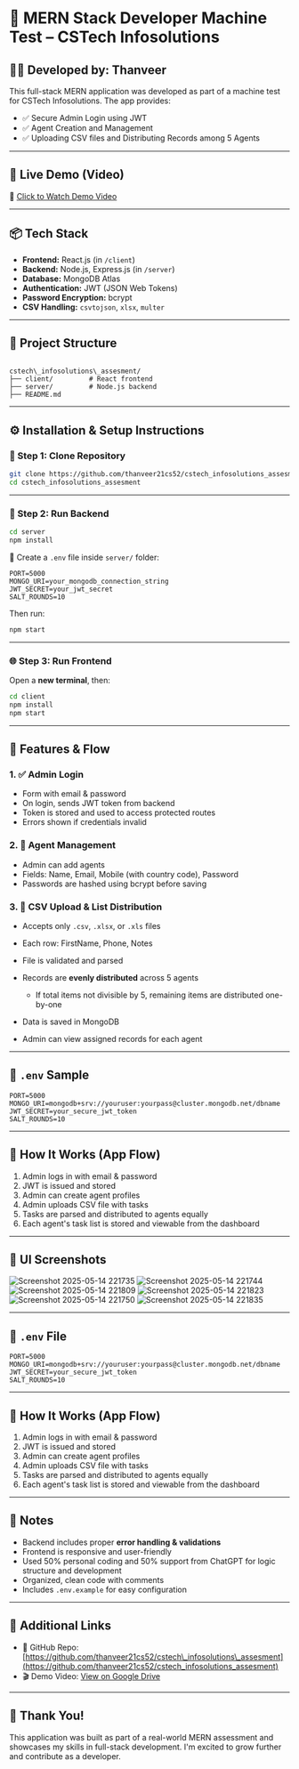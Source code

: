 # 🧠 MERN Stack Developer Machine Test – CSTech Infosolutions

## 👨‍💻 Developed by: Thanveer

This full-stack MERN application was developed as part of a machine test for CSTech Infosolutions. The app provides:

- ✅ Secure Admin Login using JWT
- ✅ Agent Creation and Management
- ✅ Uploading CSV files and Distributing Records among 5 Agents

---

## 🔗 Live Demo (Video)

🎥 [Click to Watch Demo Video](https://drive.google.com/file/d/1_vW85oei097f0masOeYFdwXWu8jHLjWS/view?usp=drive_link)

---

## 📦 Tech Stack

- **Frontend:** React.js (in `/client`)
- **Backend:** Node.js, Express.js (in `/server`)
- **Database:** MongoDB Atlas
- **Authentication:** JWT (JSON Web Tokens)
- **Password Encryption:** bcrypt
- **CSV Handling:** `csvtojson`, `xlsx`, `multer`

---

## 📁 Project Structure

```

cstech\_infosolutions\_assesment/
├── client/         # React frontend
├── server/         # Node.js backend
├── README.md

````

---

## ⚙️ Installation & Setup Instructions

### 🧰 Step 1: Clone Repository

```bash
git clone https://github.com/thanveer21cs52/cstech_infosolutions_assesment.git
cd cstech_infosolutions_assesment
````

---

### 🚀 Step 2: Run Backend

```bash
cd server
npm install
```

🔑 Create a `.env` file inside `server/` folder:

```env
PORT=5000
MONGO_URI=your_mongodb_connection_string
JWT_SECRET=your_jwt_secret
SALT_ROUNDS=10
```

Then run:

```bash
npm start
```

---

### 🌐 Step 3: Run Frontend

Open a **new terminal**, then:

```bash
cd client
npm install
npm start
```

---

## 🔐 Features & Flow

### 1. ✅ Admin Login

* Form with email & password
* On login, sends JWT token from backend
* Token is stored and used to access protected routes
* Errors shown if credentials invalid

### 2. 👤 Agent Management

* Admin can add agents
* Fields: Name, Email, Mobile (with country code), Password
* Passwords are hashed using bcrypt before saving

### 3. 📁 CSV Upload & List Distribution

* Accepts only `.csv`, `.xlsx`, or `.xls` files
* Each row: FirstName, Phone, Notes
* File is validated and parsed
* Records are **evenly distributed** across 5 agents

  * If total items not divisible by 5, remaining items are distributed one-by-one
* Data is saved in MongoDB
* Admin can view assigned records for each agent

---

## 📁 `.env` Sample

```env
PORT=5000
MONGO_URI=mongodb+srv://youruser:yourpass@cluster.mongodb.net/dbname
JWT_SECRET=your_secure_jwt_token
SALT_ROUNDS=10
```

---

## 🧪 How It Works (App Flow)

1. Admin logs in with email & password
2. JWT is issued and stored
3. Admin can create agent profiles
4. Admin uploads CSV file with tasks
5. Tasks are parsed and distributed to agents equally
6. Each agent's task list is stored and viewable from the dashboard

---

## 📝 UI Screenshots

![Screenshot 2025-05-14 221735](https://github.com/user-attachments/assets/475037a7-3580-4713-8978-c11fa54d6a3f)
![Screenshot 2025-05-14 221744](https://github.com/user-attachments/assets/d44af032-79ec-4587-a51b-3b2f5e17ed82)
![Screenshot 2025-05-14 221809](https://github.com/user-attachments/assets/df6ff47a-f308-484d-b584-af665172679a)
![Screenshot 2025-05-14 221823](https://github.com/user-attachments/assets/a7091b7e-e460-4c22-bfd6-49f68b290252)
![Screenshot 2025-05-14 221750](https://github.com/user-attachments/assets/4f4dbff5-ea08-4ce2-bf29-076490b46bd1)
![Screenshot 2025-05-14 221835](https://github.com/user-attachments/assets/91d7ffa4-3028-4dcd-a748-b5346a8009f4)


---


## 🧰 `.env` File

```env
PORT=5000
MONGO_URI=mongodb+srv://youruser:yourpass@cluster.mongodb.net/dbname
JWT_SECRET=your_secure_jwt_token
SALT_ROUNDS=10
```

---

## 🧪 How It Works (App Flow)

1. Admin logs in with email & password
2. JWT is issued and stored
3. Admin can create agent profiles
4. Admin uploads CSV file with tasks
5. Tasks are parsed and distributed to agents equally
6. Each agent's task list is stored and viewable from the dashboard

---

## 📝 Notes

* Backend includes proper **error handling & validations**
* Frontend is responsive and user-friendly
* Used 50% personal coding and 50% support from ChatGPT for logic structure and development
* Organized, clean code with comments
* Includes `.env.example` for easy configuration

---

## 📎 Additional Links

* 🔗 GitHub Repo: [https://github.com/thanveer21cs52/cstech\_infosolutions\_assesment](https://github.com/thanveer21cs52/cstech_infosolutions_assesment)
* 🎬 Demo Video: [View on Google Drive](https://drive.google.com/file/d/1_vW85oei097f0masOeYFdwXWu8jHLjWS/view?usp=drive_link)

---

## 🙏 Thank You!

This application was built as part of a real-world MERN assessment and showcases my skills in full-stack development. I'm excited to grow further and contribute as a developer.

